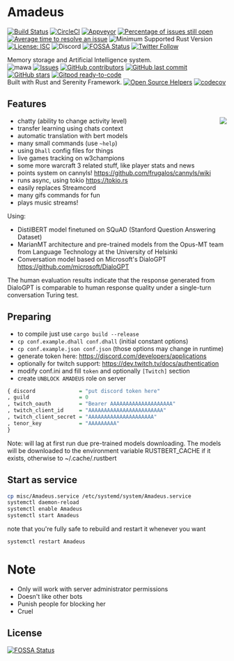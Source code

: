 Amadeus
=======

[![Build Status](https://travis-ci.org/Qeenon/Amadeus.svg?branch=master)](https://travis-ci.org/Qeenon/Amadeus)
[![CircleCI](https://circleci.com/gh/Qeenon/Amadeus/tree/mawa.svg?style=shield)](https://circleci.com/gh/Qeenon/Amadeus/tree/mawa)
[![Appveyor](https://ci.appveyor.com/api/projects/status/8cd1qi1aykujkyd2?svg=true)](https://ci.appveyor.com/project/Qeenon/amadeus)
[![Percentage of issues still open](http://isitmaintained.com/badge/open/Qeenon/Amadeus.svg)](http://isitmaintained.com/project/Qeenon/Amadeus "Percentage of issues still open")
[![Average time to resolve an issue](http://isitmaintained.com/badge/resolution/Qeenon/Amadeus.svg)](http://isitmaintained.com/project/Qeenon/Amadeus "Average time to resolve an issue")
![Minimum Supported Rust Version](https://img.shields.io/badge/rustc-1.44.1-teal)
[![License: ISC](https://img.shields.io/badge/License-ISC-teal.svg)](https://opensource.org/licenses/ISC)
![Discord](https://img.shields.io/discord/611822838831251466?label=Discord)
[![FOSSA Status](https://app.fossa.com/api/projects/git%2Bgithub.com%2FQeenon%2FAmadeus.svg?type=small)](https://app.fossa.com/projects/git%2Bgithub.com%2FQeenon%2FAmadeus?ref=badge_small) [![Twitter Follow](https://img.shields.io/twitter/follow/Qeenon.svg?style=social)](https://twitter.com/Qeenon) 

Memory storage and Artificial Intelligence system.\
![mawa](https://github.com/Qeenon/Amadeus/workflows/mawa/badge.svg?branch=mawa) [![Issues](https://img.shields.io/github/issues-raw/Qeenon/Amadeus.svg?maxAge=25000)](https://github.com/tterb/Hyde/issues) [![GitHub contributors](https://img.shields.io/github/contributors/Qeenon/Amadeus.svg?style=flat)]() [![GitHub last commit](https://img.shields.io/github/last-commit/Qeenon/Amadeus.svg?style=flat)]() [![GitHub stars](https://img.shields.io/github/stars/Qeenon/Amadeus.svg?style=social&label=Stars&style=plastic)]() [![Gitpod ready-to-code](https://img.shields.io/badge/Gitpod-ready--to--code-blue?logo=gitpod)](https://gitpod.io/#https://github.com/Qeenon/Amadeus)\
Built with Rust and Serenity Framework.   [![Open Source Helpers](https://www.codetriage.com/qeenon/amadeus/badges/users.svg)](https://www.codetriage.com/qeenon/amadeus) [![codecov](https://codecov.io/gh/Qeenon/Amadeus/branch/master/graph/badge.svg)](https://codecov.io/gh/Qeenon/Amadeus)


Features
--------

<img align="right" src="https://vignette.wikia.nocookie.net/steins-gate/images/0/07/Amadeuslogo.png">

 - chatty (ability to change activity level)
 - transfer learning using chats context
 - automatic translation with bert models
 - many small commands (use `~help`)
 - using `Dhall` config files for things
 - live games tracking on w3champions
 - some more warcraft 3 related stuff, like player stats and news
 - points system on cannyls! https://github.com/frugalos/cannyls/wiki
 - runs async, using tokio https://tokio.rs
 - easily replaces Streamcord
 - many gifs commands for fun
 - plays music streams!

Using:

 - DistilBERT model finetuned on SQuAD (Stanford Question Answering Dataset)
 - MarianMT architecture and pre-trained models from the Opus-MT team from Language Technology at the University of Helsinki
 - Conversation model based on Microsoft's DialoGPT https://github.com/microsoft/DialoGPT

The human evaluation results indicate that the response generated from DialoGPT is comparable to human response quality under a single-turn conversation Turing test. 

Preparing
---------

 - to compile just use `cargo build --release`
 - `cp conf.example.dhall conf.dhall` (initial constant options)
 - `cp conf.example.json conf.json` (those options may change in runtime)
 - generate token here: https://discord.com/developers/applications
 - optionally for twitch support: https://dev.twitch.tv/docs/authentication
 - modify conf.ini and fill `token` and optionally `[Twitch]` section
 - create `UNBLOCK AMADEUS` role on server

``` haskell
{ discord              = "put discord token here"
, guild                = 0
, twitch_oauth         = "Bearer AAAAAAAAAAAAAAAAAAAA"
, twitch_client_id     = "AAAAAAAAAAAAAAAAAAAAAAAA"
, twitch_client_secret = "AAAAAAAAAAAAAAAAAAAAA"
, tenor_key            = "AAAAAAAAA"
}
```

Note: will lag at first run due pre-trained models downloading.
The models will be downloaded to the environment variable RUSTBERT_CACHE if it exists, otherwise to ~/.cache/.rustbert

Start as service
----------------

``` sh
cp misc/Amadeus.service /etc/systemd/system/Amadeus.service
systemctl daemon-reload
systemctl enable Amadeus
systemctl start Amadeus
```

note that you're fully safe to rebuild and restart it whenever you want

``` sh
systemctl restart Amadeus
```

Note
====

 - Only will work with server administrator permissions
 - Doesn't like other bots
 - Punish people for blocking her
 - Cruel


## License
[![FOSSA Status](https://app.fossa.com/api/projects/git%2Bgithub.com%2FQeenon%2FAmadeus.svg?type=large)](https://app.fossa.com/projects/git%2Bgithub.com%2FQeenon%2FAmadeus?ref=badge_large)
